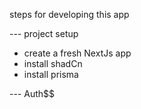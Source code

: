 steps for developing this app

--- project setup

- create a fresh NextJs app
- install shadCn
- install prisma

--- Auth$$
